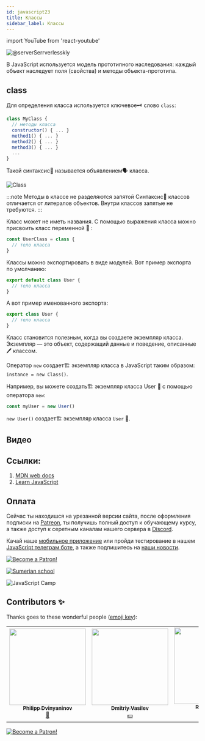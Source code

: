 ```yaml
---
id: javascript23
title: Классы
sidebar_label: Классы
---
```


import YouTube from 'react-youtube'

![@serverSerrverlesskiy](/img/javascript/headers/23.jpg)

В JavaScript используется модель прототипного наследования: каждый объект наследует поля (свойства) и методы объекта-прототипа.

## class

Для определения класса используется ключевое🗝️ слово `class`:

```jsx
class MyClass {
  // методы класса
  constructor() { ... }
  method1() { ... }
  method2() { ... }
  method3() { ... }
  ...
}
```

Такой синтаксис📖 называется объявлением🗣️ класса.

![Class](https://media.giphy.com/media/cYaBD8kxE4PZudHBRA/giphy.gif)

:::note Методы в классе не разделяются запятой
Синтаксис📖 классов отличается от литералов объектов. Внутри классов запятые не требуются.
:::

Класс может не иметь названия. С помощью выражения класса можно присвоить класс переменной 🔔 :

```jsx
const UserClass = class {
  // тело класса
}
```

Классы можно экспортировать в виде модулей. Вот пример экспорта по умолчанию:

```jsx
export default class User {
  // тело класса
}
```

А вот пример именованного экспорта:

```jsx
export class User {
  // тело класса
}
```

Класс становится полезным, когда вы создаете экземпляр класса. Экземпляр — это объект, содержащий данные и поведение, описанные 🖊️
классом.

Оператор `new` создает🏗️ экземпляр класса в JavaScript таким образом: `instance = new Class()`.

Например, вы можете создать🏗️ экземпляр класса User 👤 с помощью оператора `new`:

```jsx
const myUser = new User()
```

`new User()` создает🏗️ экземпляр класса `User` 👤.

## Видео

<YouTube videoId="rR_ZHhkx_O0" />

<!-- ## Инициализация: constructor()

![spangeBob](https://media.giphy.com/media/3oriNZoNvn73MZaFYk/giphy.gif)

`constructor(…)` это специальный метод в теле класса, который инициализирует экземпляр. Это место, где вы можете установить начальные значения для полей или выполнить любые настройки объектов.

В следующем примере конструктор устанавливает начальное значение поля `name`:

```jsx
class User {
  constructor(name) {
    this.name = name
  }
}
```

`constructor` класса `User` использует один параметр `name`, который используется для установки начального значения поля `this.name`.

Внутри конструктора значение `this` равно вновь созданному🏗️ экземпляру.

Аргументы, используемые для создания экземпляра класса, становятся параметрами конструктора 👇 :

```jsx live
function learnJavaScript() {
  class User {
    constructor(name) {
      name // => 'Jon Snow'
      this.name = name
    }
  }

  const user = new User('Jon Snow') //Здесь можно менять значение
  return user.name
}
```

Параметр `name` внутри конструктора имеет значение `Jon Snow`.

Если вы не определяете конструктор для класса, создается🏗️ конструктор по умолчанию. Конструктор по умолчанию является пустой функцией⚙️, которая не изменяет экземпляр.

В классе может быть только один метод с именем `constructor`.

## Отказ от классов

![rejection](https://media.giphy.com/media/l2SpUoAPo0CBOkyxq/giphy.gif)

Так как в курсе нашей школы мы учим разрабатывать мобильные приложения с помощью библиотеки [React](https://ru.reactjs.org), где нововведение [React Hooks](https://ru.reactjs.org/docs/hooks-intro.html) позволяет использовать состояние и другие возможности [React](https://ru.reactjs.org) без написания классов. Поэтому рассказывать о классах больше нет смысла, так как мы от них отказались.

## Проблемы?

![Problem](https://media.giphy.com/media/xTiTnGeUsWOEwsGoG4/giphy.gif)

Пишите в [Discord](https://discord.gg/6GDAfXn) или телеграмм [чат](https://t.me/jscampapp), а также подписывайтесь на наши [новости](https://t.me/javascriptapp)

![JavaScript Camp](/img/bandlink.png)

## Вопросы:

![Question](https://media.giphy.com/media/l0HlRnAWXxn0MhKLK/giphy.gif)

Какое ключевое🗝️ слово для определения класса?

1. `constructor()`
2. `class`
3. `this`

Методы внутри класса разделяются ли запятой.

1. `true`
2. `false`

Сколько методов `constructor()` может находится в одном классе?

1. Неограниченно
2. До десяти
3. Только один


Для того чтобы понять, на сколько вы усвоили этот урок, пройдите тест в [мобильном приложении](http://onelink.to/njhc95) нашей школы по этой теме или в нашем [телеграм боте](https://t.me/javascriptcamp_bot).

![Sumerian school](/img/app.jpg) -->


## Ссылки:

1.  [MDN web docs](https://developer.mozilla.org/ru/docs/Web/JavaScript/Reference/Classes)
2.  [Learn JavaScript](https://learn.javascript.ru/class)

## Оплата

Сейчас ты находишся на урезанной версии сайта, после оформления подписки на [Patreon](https://www.patreon.com/javascriptcamp), ты получишь полный доступ к обучающему курсу, а также доступ к серетным каналам нашего сервера в [Discord](https://discord.gg/6GDAfXn).  

Качай наше [мобильное приложение](http://onelink.to/njhc95) или пройди тестирование в нашем [JavaScript телеграм боте](https://t.me/javascriptcamp_bot), а также подпишитесь на [наши новости](https://t.me/javascriptapp).

[![Become a Patron!](/img/logo/patreon.jpg)](https://www.patreon.com/bePatron?u=31769291)


[![Sumerian school](/img/app.jpg)](http://onelink.to/njhc95)

![JavaScript Camp](/img/bandlink.png)

## Contributors ✨

Thanks goes to these wonderful people ([emoji key](https://allcontributors.org/docs/en/emoji-key)):

<!-- ALL-CONTRIBUTORS-LIST:START - Do not remove or modify this section -->
<!-- prettier-ignore-start -->
<!-- markdownlint-disable -->
<table>
  <tr>
    <td align="center"><a href="https://github.com/FELiX-RN"><img src="https://avatars0.githubusercontent.com/u/72006627?v=4?s=200" width="200px;" alt=""/><br /><sub><b>Philipp Dvinyaninov</b></sub></a><br /><a href="https://github.com/gHashTag/react-native-village/commits?author=FELiX-RN" title="Documentation">📖</a></td>
    <td align="center"><a href="https://fullstackserverless.github.io/"><img src="https://avatars0.githubusercontent.com/u/6774813?v=4?s=200" width="200px;" alt=""/><br /><sub><b>Dmitriy Vasilev</b></sub></a><br /><a href="#financial-gHashTag" title="Financial">💵</a></td>
    <td align="center"><a href="https://github.com/Resoner2005"><img src="https://avatars1.githubusercontent.com/u/75675814?v=4?s=200" width="200px;" alt=""/><br /><sub><b>Resoner2005</b></sub></a><br /><a href="https://github.com/gHashTag/react-native-village/issues?q=author%3AResoner2005" title="Bug reports">🐛 🎨 🖋</a></td>
    <td align="center"><a href="https://github.com/Navernoss"><img src="https://avatars0.githubusercontent.com/u/75784137?v=4?s=200" width="200px;" alt=""/><br /><sub><b>Navernoss</b></sub></a><br /><a href="#content-Navernoss" title="Content">🖋 🐛 🎨 </a></td>
  </tr>
  
</table>

<!-- markdownlint-restore -->
<!-- prettier-ignore-end -->

<!-- ALL-CONTRIBUTORS-LIST:END -->

[![Become a Patron!](/img/logo/patreon.jpg)](https://www.patreon.com/bePatron?u=31769291)
